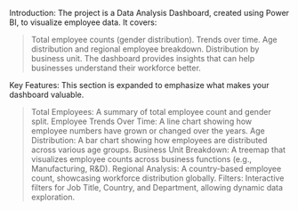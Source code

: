 Introduction:
The project is a Data Analysis Dashboard, created using Power BI, to visualize employee data. It covers:

>Total employee counts (gender distribution).
>Trends over time.
>Age distribution and regional employee breakdown.
>Distribution by business unit.
>The dashboard provides insights that can help businesses understand their workforce better.

Key Features:
This section is expanded to emphasize what makes your dashboard valuable. 

>Total Employees: A summary of total employee count and gender split.
>Employee Trends Over Time: A line chart showing how employee numbers have grown or changed over the years.
>Age Distribution: A bar chart showing how employees are distributed across various age groups.
>Business Unit Breakdown: A treemap that visualizes employee counts across business functions (e.g., Manufacturing, R&D).
>Regional Analysis: A country-based employee count, showcasing workforce distribution globally.
>Filters: Interactive filters for Job Title, Country, and Department, allowing dynamic data exploration.
